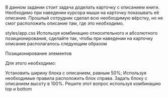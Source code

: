 В данном задании стоит задача доделать карточку с описанием книги. Необходимо при наведении курсора мыши на карточку показывать её описание. Прошлый сотрудник сделал всю необходимую вёрстку, но не смог расположить описание там, где это необходимо.

styles/app.css
Используя комбинацию относительного и абсолютного позиционирования, сделайте так, чтобы при наведении на карточку описание располагалось следующим образом

Позиционирование элементов

Для этого необходимо:

Установить ширину блока с описанием, равным 50%;
Используя необходимые правила расположить блок справа.
Задать блоку с описанием высоту в 100%. Решите этот вопрос используя комбинацию top и bottom